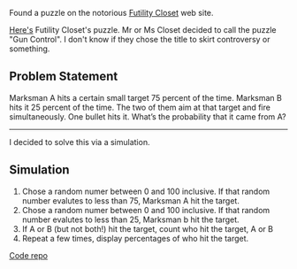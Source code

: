 Found a puzzle on the notorious [Futility Closet](https://www.futilitycloset.com/) web site.

[Here's](https://www.futilitycloset.com/2025/01/15/gun-control-2/) Futility Closet's puzzle.
Mr or Ms Closet decided to call the puzzle "Gun Control".
I don't know if they chose the title to skirt controversy or something.

## Problem Statement

Marksman A hits a certain small target 75 percent of the time.
Marksman B hits it 25 percent of the time.
The two of them aim at that target and fire simultaneously.
One bullet hits it.
What’s the probability that it came from A?

---

I decided to solve this via a simulation.

## Simulation

1. Chose a random numer between 0 and 100 inclusive.
If that random number evalutes to less than 75, Marksman A hit the target.
2. Chose a random numer between 0 and 100 inclusive.
If that random number evalutes to less than 25, Marksman b hit the target.
3. If A or B (but not both!) hit the target, count who hit the target,
A or B
4. Repeat a few times, display percentages of who hit the target.

[Code repo](https://github.com/bediger4000/guncontrol)
